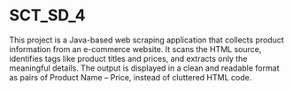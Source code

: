 # SCT_SD_4
This project is a Java-based web scraping application that collects product information from an e-commerce website. It scans the HTML source, identifies tags like product titles and prices, and extracts only the meaningful details. The output is displayed in a clean and readable format as pairs of Product Name – Price, instead of cluttered HTML code.
